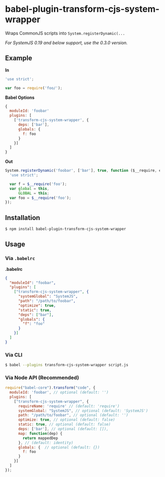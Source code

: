 # babel-plugin-transform-cjs-system-wrapper

Wraps CommonJS scripts into `System.registerDynamic(...`

_For SystemJS 0.19 and below support, use the 0.3.0 version._

## Example

**In**

```js
'use strict';

var foo = require('foo/');
```

**Babel Options**
```js
{
  moduleId: 'foobar'
  plugins: [
    ['transform-cjs-system-wrapper', {
      deps: ['bar'],
      globals: {
        f: foo
      }
    }]
  ]
}
```

**Out**

```js
System.registerDynamic('foobar', ['bar'], true, function ($__require, exports, module) {
  'use strict';

  var f = $__require('foo');
  var global = this,
      GLOBAL = this;
  var foo = $__require('foo');
});
```

## Installation

```sh
$ npm install babel-plugin-transform-cjs-system-wrapper
```

## Usage

### Via `.babelrc`

**.babelrc**

```json
{
  "moduleId": "foobar",
  "plugins": [
    ["transform-cjs-system-wrapper", {
      "systemGlobal": "SystemJS",
      "path": "/path/to/foobar",
      "optimize": true,
      "static": true,
      "deps": ["bar"],
      "globals": {
        "f": "foo"
      }
    }]
  ]
}
```

### Via CLI

```sh
$ babel --plugins transform-cjs-system-wrapper script.js
```

### Via Node API (Recommended)

```javascript
require("babel-core").transform("code", {
  moduleId: 'foobar', // optional (default: '')
  plugins: [
    ["transform-cjs-system-wrapper", {
      requireName: 'require' // (default: 'require')
      systemGlobal: "SystemJS", // optional (default: 'SystemJS')
      path: "/path/to/foobar", // optional (default: '')
      optimize: true, // optional (default: false)
      static: true, // optional (default: false)
      deps: ['bar'], // optional (default: []),
      map: function(dep) {
        return mappedDep
      }, // (default: identity)
      globals: {  // optional (default: {})
        f: foo
      }
    }]
  ]
});
```

